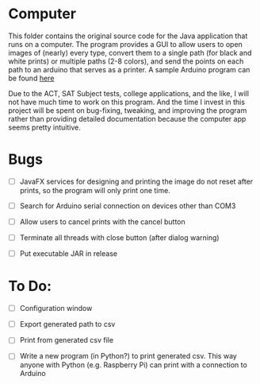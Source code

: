 # Computer

This folder contains the original source code for the Java application that runs on a computer.
The program provides a GUI to allow users to open images of (nearly) every type, convert them to
a single path (for black and white prints) or multiple paths (2-8 colors), and send the points on 
each path to an arduino that serves as a printer.  A sample Arduino program can be found 
[here](https://github.com/ThePowerRule/DrawingMachine/tree/master/Arduino)

Due to the ACT, SAT Subject tests, college applications, and the like, I will not have much time
to work on this program. And the time I invest in this project will be spent on bug-fixing, 
tweaking, and improving the program rather than providing detailed documentation because the 
computer app seems pretty intuitive.

# Bugs
- [ ] JavaFX services for designing and printing the image do not reset after prints,
so the program will only print one time.

- [ ] Search for Arduino serial connection on devices other than COM3

- [ ] Allow users to cancel prints with the cancel button

- [ ] Terminate all threads with close button (after dialog warning)

- [ ] Put executable JAR in release


# To Do:
- [ ] Configuration window

- [ ] Export generated path to csv

- [ ] Print from generated csv file

- [ ] Write a new program (in Python?) to print generated csv.  This way anyone with Python (e.g. 
Raspberry Pi) can print with a connection to Arduino
